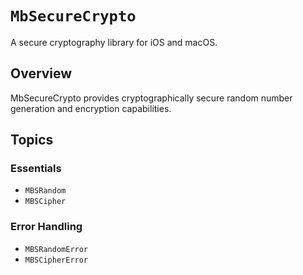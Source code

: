 # ``MbSecureCrypto``

A secure cryptography library for iOS and macOS.

## Overview

MbSecureCrypto provides cryptographically secure random number generation and encryption capabilities.

## Topics

### Essentials

- ``MBSRandom``
- ``MBSCipher``

### Error Handling

- ``MBSRandomError``
- ``MBSCipherError``
